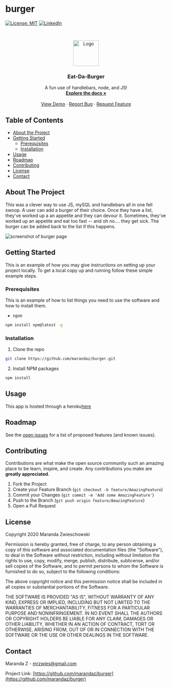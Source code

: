 # burger


[![License: MIT](https://img.shields.io/badge/License-MIT-yellow.svg)](https://opensource.org/licenses/MIT)
[![LinkedIn](https://img.shields.io/badge/-LinkedIn-black.svg?style=flat-square&logo=linkedin&colorB=555)](https://www.linkedin.com/in/maranda-zwieschowski/)


<!-- PROJECT LOGO -->
<br />
<p align="center">
  <a href="https://github.com/othneildrew/Best-README-Template">
    <img src="images/logo.png" alt="Logo" width="80" height="80">
  </a>

<p align="center">
  <h3 align="center">Eat-Da-Burger</h3>

  <p align="center">
    A fun use of handlebars, node, and JS!
    <br />
    <a href="https://github.com/marandaz/burger"><strong>Explore the docs »</strong></a>
    <br />
    <br />
    <a href="https://github.com/marandaz/burger">View Demo</a>
    ·
    <a href="https://github.com/marandaz/burger/issues">Report Bug</a>
    ·
    <a href="https://github.com/marandaz/burger/issues">Request Feature</a>
  </p>
</p>



<!-- TABLE OF CONTENTS -->
## Table of Contents

* [About the Project](#about-the-project)
* [Getting Started](#getting-started)
  * [Prerequisites](#prerequisites)
  * [Installation](#installation)
* [Usage](#usage)
* [Roadmap](#roadmap)
* [Contributing](#contributing)
* [License](#license)
* [Contact](#contact)



<!-- ABOUT THE PROJECT -->
## About The Project

This was a clever way to use JS, mySQL and handlebars all in one fell swoop. A user can add a burger of their choice. Once they have a list, they've worked up a an appetite and they can devour it. Sometimes, they've worked up an appetite and eat too fast -- and oh no.... they get sick. The burger can be added back to the list if this happens.


<img src="/assets/img/readme.png" alt="screenshot of burger page" >

<!-- GETTING STARTED -->
## Getting Started

This is an example of how you may give instructions on setting up your project locally.
To get a local copy up and running follow these simple example steps.

### Prerequisites

This is an example of how to list things you need to use the software and how to install them.
* npm
```sh
npm install npm@latest -g
```

### Installation

1. Clone the repo
```sh
git clone https://github.com/marandaz/burger.git
```
2. Install NPM packages
```sh
npm install
```


<!-- USAGE EXAMPLES -->
## Usage

This app is hosted through a heroku[here](https://eat-da-burger-2021.herokuapp.com/)



<!-- ROADMAP -->
## Roadmap

See the [open issues](https://github.com/marandaz/burger/issues) for a list of proposed features (and known issues).



<!-- CONTRIBUTING -->
## Contributing

Contributions are what make the open source community such an amazing place to be learn, inspire, and create. Any contributions you make are **greatly appreciated**.

1. Fork the Project
2. Create your Feature Branch (`git checkout -b feature/AmazingFeature`)
3. Commit your Changes (`git commit -m 'Add some AmazingFeature'`)
4. Push to the Branch (`git push origin feature/AmazingFeature`)
5. Open a Pull Request



<!-- LICENSE -->
## License

Copyright 2020 Maranda Zwieschowski

Permission is hereby granted, free of charge, to any person obtaining a copy of this software and associated documentation files (the "Software"), to deal in the Software without restriction, including without limitation the rights to use, copy, modify, merge, publish, distribute, sublicense, and/or sell copies of the Software, and to permit persons to whom the Software is furnished to do so, subject to the following conditions:

The above copyright notice and this permission notice shall be included in all copies or substantial portions of the Software.

THE SOFTWARE IS PROVIDED "AS IS", WITHOUT WARRANTY OF ANY KIND, EXPRESS OR IMPLIED, INCLUDING BUT NOT LIMITED TO THE WARRANTIES OF MERCHANTABILITY, FITNESS FOR A PARTICULAR PURPOSE AND NONINFRINGEMENT. IN NO EVENT SHALL THE AUTHORS OR COPYRIGHT HOLDERS BE LIABLE FOR ANY CLAIM, DAMAGES OR OTHER LIABILITY, WHETHER IN AN ACTION OF CONTRACT, TORT OR OTHERWISE, ARISING FROM, OUT OF OR IN CONNECTION WITH THE SOFTWARE OR THE USE OR OTHER DEALINGS IN THE SOFTWARE.




<!-- CONTACT -->
## Contact

Maranda Z - mrzwies@gmail.com

Project Link: [https://github.com/marandaz/burger](https://github.com/marandaz/burger)


